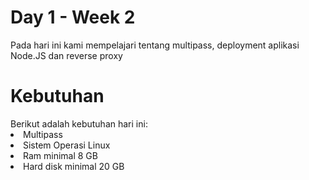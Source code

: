 <h1>Day 1 - Week 2</h1>
Pada hari ini kami mempelajari tentang multipass, deployment aplikasi Node.JS dan reverse proxy <p>

<h1>Kebutuhan</h1>
Berikut adalah kebutuhan hari ini:
<li> Multipass </li>
<li> Sistem Operasi Linux </li>
<li> Ram minimal 8 GB </li>
<li> Hard disk minimal 20 GB </li>
